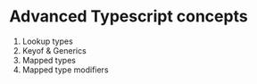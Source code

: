 # Advanced Typescript concepts

1. Lookup types
2. Keyof & Generics
3. Mapped types
4. Mapped type modifiers

